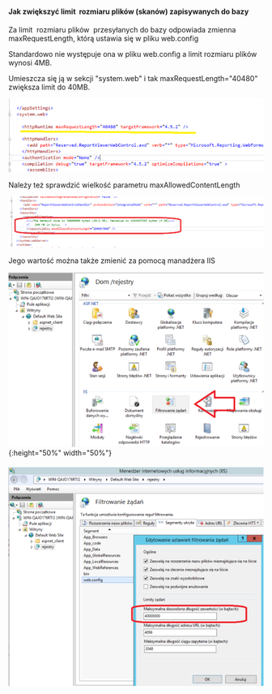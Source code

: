 #### Jak zwiększyć limit  rozmiaru plików (skanów) zapisywanych do bazy

####
Za limit  rozmiaru plików  przesyłanych do bazy odpowiada zmienna    maxRequestLength, którą ustawia się w pliku web.config

Standardowo nie występuje ona w pliku web.config a limit rozmiaru plików wynosi 4MB.

Umieszcza się ją w sekcji "system.web" i tak maxRequestLength="40480"  zwiększa limit do 40MB.


![faq1](images/faq1.png)

Należy też sprawdzić wielkość parametru maxAllowedContentLength

![faq1](images/faq1.0.png)

Jego wartość można także zmienić za pomocą manadżera IIS

![faq1](images/faq1.1.png){:height="50%" width="50%"}
####
![faq1](images/faq1.2.png)